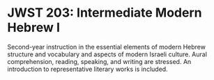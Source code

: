 # JWST 203: Intermediate Modern Hebrew I

Second-year instruction in the essential elements of modern Hebrew structure and vocabulary and aspects of modern Israeli culture. Aural comprehension, reading, speaking, and writing are stressed. An introduction to representative literary works is included.